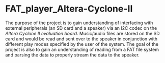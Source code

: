# FAT_player_Altera-Cyclone-II

The purpose of the project is to gain understanding of interfacing with external peripherals (an SD
card and a speaker) via an I2C codec on the *Altera Cyclone II evaluation board*. Music/audio files are
stored on the SD card and would be read and sent over to the speaker in conjunction with
different play modes specified by the user of the system. The goal of the project is also to gain an
understanding of reading from a FAT file system and parsing the data to properly stream the data
to the speaker.
